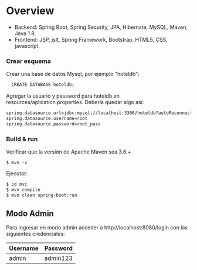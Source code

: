 # Overview
 
- Backend: Spring Boot, Spring Security, JPA, Hibernate, MySQL, Maven, Java 1.8.
- Frontend: JSP, jslt, Spring Framework, Bootstrap, HTML5, CSS, javascript.

### Crear esquema

Crear una base de datos Mysql, por ejemplo "hoteldb":

```sh
  CREATE DATABASE hoteldb;
```
 
Agregar la usuario y password para hoteldb en resources/aplication.properties. Debería quedar algo así:

```sh
spring.datasource.url=jdbc:mysql://localhost:3306/hoteldb?autoReconnect=true&useUnicode=true&characterEncoding=UTF-8&allowMultiQueries=true&useSSL=false
spring.datasource.username=root
spring.datasource.password=root_pass
```

### Build & run

Verificar que la versión de Apache Maven sea 3.6.+

```$ mvn -v ```

Ejecutar:

```sh
$ cd mvc
$ mvn compile
$ mvn clean spring-boot:run
```


## Modo Admin

Para ingresar en modo admin acceder a http://localhost:8080/login con las siguientes credenciales:

| Username | Password |
| -------- | -------- |
| admin    | admin123 |

